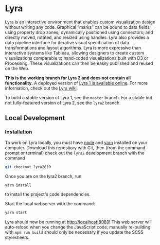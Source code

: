 # Lyra

Lyra is an interactive environment that enables custom visualization design without writing any code. Graphical “marks” can be bound to data fields using property drop zones; dynamically positioned using connectors; and directly moved, rotated, and resized using handles. Lyra also provides a data pipeline interface for iterative visual specification of data transformations and layout algorithms. Lyra is more expressive than interactive systems like Tableau, allowing designers to create custom visualizations comparable to hand-coded visualizations built with D3 or Processing. These visualizations can then be easily published and reused on the Web.

**This is the working branch for Lyra 2 and does not contain all functionality.** 
A deployed version of [Lyra 1 is available online](http://idl.cs.washington.edu/projects/lyra/). For more information, check out the [Lyra wiki](https://github.com/uwdata/lyra/wiki).

To build a stable version of Lyra 1, see the `master` branch. For a stable but not fully-featured version of Lyra 2, see the `lyra2` branch.

## Local Development

### Installation

To work on Lyra locally, you must have [node](https://nodejs.org/) and [yarn](https://yarnpkg.com/en/) installed on your computer. Download this repository with Git, then (from the command prompt or terminal) check out the `lyra2` development branch with the command

```sh
git checkout lyra2019
```

Once you are on the lyra2 branch, run

```sh
yarn install
```

to install the project's code dependencies.

Start the local webserver with the command:

```sh
yarn start
```

Lyra should now be running at [http://localhost:8080](http://localhost:8080)! This web server will auto-reload when you change the JavaScript code; manually re-building with `npm run build` should only be necessary if you update the SCSS stylesheets.
